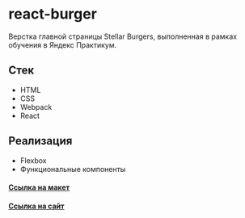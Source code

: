 # react-burger

Верстка главной страницы Stellar Burgers, выполненная в рамках обучения в Яндекс Практикум.

## Стек

- HTML
- CSS
- Webpack
- React

## Реализация

- Flexbox
- Функциональные компоненты

#### [Ссылка на макет](https://www.figma.com/file/ocw9a6hNGeAejl4F3G9fp8/React-_-%D0%9F%D1%80%D0%BE%D0%B5%D0%BA%D1%82%D0%BD%D1%8B%D0%B5-%D0%B7%D0%B0%D0%B4%D0%B0%D1%87%D0%B8-(3-%D0%BC%D0%B5%D1%81%D1%8F%D1%86%D0%B0)_external_link?node-id=2974:2989)
#### [Ссылка на сайт](https://daryamakavchik.github.io/react-burger/)


